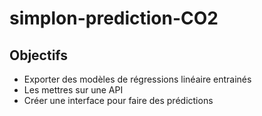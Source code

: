 # simplon-prediction-CO2

## Objectifs
- Exporter des modèles de régressions linéaire entrainés
- Les mettres sur une API
- Créer une interface pour faire des prédictions
